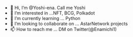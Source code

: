 - 👋 Hi, I’m @Yoshi-ena. Call me Yoshi
- 👀 I’m interested in ...NFT, BCG, Polkadot
- 🌱 I’m currently learning ... Python
- 💞️ I’m looking to collaborate on ... AstarNetwork projects
- 📫 How to reach me ... DM on Twitter(@Enamichi1)  

<!---
Yoshi-ena/Yoshi-ena is a ✨ special ✨ repository because its `README.md` (this file) appears on your GitHub profile.
You can click the Preview link to take a look at your changes.
--->
